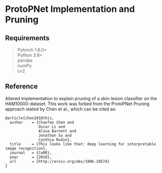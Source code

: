 # ProtoPNet Implementation and Pruning

## Requirements
> Pytorch 1.6.0+ \
> Python 3.8+ \
> pandas \
> numPy \
> cv2 


## Reference 
Altered implementation to explain pruning of a skin-lesion classifier on the HAM10000-dataset.
This work was forked from the ProtoPNet Pruning approach stated by Chen et al., which can be cited as:
```
@article{chen2018this,
  author    = {Chaofan Chen and
               Oscar Li and
               Alina Barnett and
               Jonathan Su and
               Cynthia Rudin},
  title     = {This looks like that: deep learning for interpretable image recognition},
  journal   = {CoRR},
  year      = {2018},
  url       = {http://arxiv.org/abs/1806.10574}
}


```
